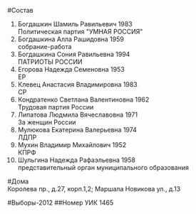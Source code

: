 #Состав
1. Богдашкин Шамиль Равильевич 1983   
    Политическая партия "УМНАЯ РОССИЯ"
2. Богдашкина Алла Рашидовна 1959   
    собрание-работа
3. Богдашкина Сония Равильевна 1994   
    ПАТРИОТЫ РОССИИ
4. Егорова Надежда Семеновна 1953   
    ЕР
5. Клевец Анастасия Владимировна 1983   
    СР
6. Кондратенко Светлана Валентиновна 1962   
    Трудовая партия России
7. Липатова Людмила Вячеславовна 1971   
    За женщин России
8. Мулюкова Екатерина Валерьевна 1974   
    ЛДПР
9. Мухин Владимир Михайлович 1952   
    КПРФ
10. Шульгина Надежда Рафаэльевна 1958   
    представительный орган муниципального образования

#Дома  
Королева пр., д.27, корп.1,2;  Маршала Новикова ул., д.13

#Выборы-2012
##Номер УИК
1465
